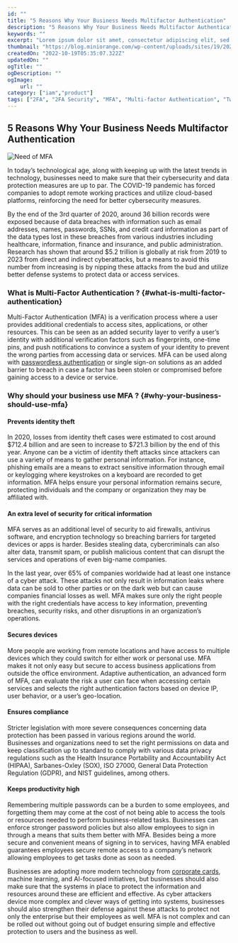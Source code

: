 ```yaml
---
id: ""
title: "5 Reasons Why Your Business Needs Multifactor Authentication"
description: "5 Reasons Why Your Business Needs Multifactor Authentication - Learn what is multifactor authentication and why should your business use MFA?"
keywords: ""
excerpt: "Lorem ipsum dolor sit amet, consectetur adipiscing elit, sed do eiusmod tempor incididunt ut labore et dolore magna aliqua. Praesent elementum facilisis leo vel fringilla est ullamcorper eget. At imperdiet dui accumsan sit amet nulla facilities morbi tempus."
thumbnail: "https://blog.miniorange.com/wp-content/uploads/sites/19/2021/10/need-of-mfa.webp"
createdOn: "2022-10-19T05:35:07.322Z"
updatedOn: ""
ogTitle: ""
ogDescription: ""
ogImage:
    url: ""
category: ["iam","product"]
tags: ["2FA", "2FA Security", "MFA", "Multi-factor Authentication", "Two Factor"]
---
```


## 5 Reasons Why Your Business Needs Multifactor Authentication

![Need of MFA](https://blog.miniorange.com/wp-content/uploads/sites/19/2021/10/need-of-mfa.webp)

In today’s technological age, along with keeping up with the latest trends in technology, businesses need to make sure that their cybersecurity and data protection measures are up to par. The COVID-19 pandemic has forced companies to adopt remote working practices and utilize cloud-based platforms, reinforcing the need for better cybersecurity measures. 

By the end of the 3rd quarter of 2020, around 36 billion records were exposed because of data breaches with information such as email addresses, names, passwords, SSNs, and credit card information as part of the data types lost in these breaches from various industries including healthcare, information, finance and insurance, and public administration. Research has shown that around $5.2 trillion is globally at risk from 2019 to 2023 from direct and indirect cyberattacks, but a means to avoid this number from increasing is by nipping these attacks from the bud and utilize better defense systems to protect data or access services.

### What is Multi-Factor Authentication ? {#what-is-multi-factor-authentication}

Multi-Factor Authentication (MFA) is a verification process where a user provides additional credentials to access sites, applications, or other resources. This can be seen as an added security layer to verify a user’s identity with additional verification factors such as fingerprints, one-time pins, and push notifications to convince a system of your identity to prevent the wrong parties from accessing data or services. MFA can be used along with [passwordless authentication](https://blog.miniorange.com/passwordless-authentication/) or single sign-on solutions as an added barrier to breach in case a factor has been stolen or compromised before gaining access to a device or service.

### Why should your business use MFA ? {#why-your-business-should-use-mfa}

#### Prevents identity theft

In 2020, losses from identity theft cases were estimated to cost around $712.4 billion and are seen to increase to $721.3 billion by the end of this year. Anyone can be a victim of identity theft attacks since attackers can use a variety of means to gather personal information. For instance, phishing emails are a means to extract sensitive information through email or keylogging where keystrokes on a keyboard are recorded to get information. MFA helps ensure your personal information remains secure, protecting individuals and the company or organization they may be affiliated with.

#### An extra level of security for critical information

MFA serves as an additional level of security to aid firewalls, antivirus software, and encryption technology so breaching barriers for targeted devices or apps is harder. Besides stealing data, cybercriminals can also alter data, transmit spam, or publish malicious content that can disrupt the services and operations of even big-name companies.

In the last year, over 65% of companies worldwide had at least one instance of a cyber attack. These attacks not only result in information leaks where data can be sold to other parties or on the dark web but can cause companies financial losses as well. MFA makes sure only the right people with the right credentials have access to key information, preventing breaches, security risks, and other disruptions in an organization’s operations.

#### Secures devices

More people are working from remote locations and have access to multiple devices which they could switch for either work or personal use. MFA makes it not only easy but secure to access business applications from outside the office environment. Adaptive authentication, an advanced form of MFA, can evaluate the risk a user can face when accessing certain services and selects the right authentication factors based on device IP, user behavior, or a user’s geo-location.

#### Ensures compliance

Stricter legislation with more severe consequences concerning data protection has been passed in various regions around the world. Businesses and organizations need to set the right permissions on data and keep classification up to standard to comply with various data privacy regulations such as the Health Insurance Portability and Accountability Act (HIPAA), Sarbanes-Oxley (SOX), ISO 27000, General Data Protection Regulation (GDPR), and NIST guidelines, among others.

#### Keeps productivity high

Remembering multiple passwords can be a burden to some employees, and forgetting them may come at the cost of not being able to access the tools or resources needed to perform business-related tasks. Businesses can enforce stronger password policies but also allow employees to sign in through a means that suits them better with MFA. Besides being a more secure and convenient means of signing in to services, having MFA enabled guarantees employees secure remote access to a company’s network allowing employees to get tasks done as soon as needed.

Businesses are adopting more modern technology from [corporate cards](https://tryjeeves.com/), machine learning, and AI-focused initiatives, but businesses should also make sure that the systems in place to protect the information and resources around these are efficient and effective. As cyber attackers device more complex and clever ways of getting into systems, businesses should also strengthen their defense against these attacks to protect not only the enterprise but their employees as well. MFA is not complex and can be rolled out without going out of budget ensuring simple and effective protection to users and the business as well.